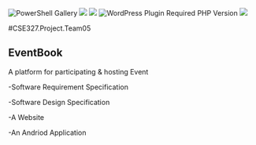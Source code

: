 ![PowerShell Gallery](https://img.shields.io/powershellgallery/p/DNS.1.1.1.1) ![](https://img.shields.io/badge/Android-3DDC84?style=flat&logo=android&logoColor=white) <img src="https://img.shields.io/badge/laravel%20-%23FF2D20.svg?&style=flat&logo=laravel&logoColor=white"/>
 ![WordPress Plugin Required PHP Version](https://img.shields.io/wordpress/plugin/required-php/bbpress) <img src="https://img.shields.io/badge/mysql-%2300f.svg?&style=flat&logo=mysql&logoColor=white"/> 

#CSE327.Project.Team05

EventBook
- 
A platform for participating & hosting Event

-Software Requirement Specification
 
-Software Design Specification
 
-A Website 

-An Andriod Application
